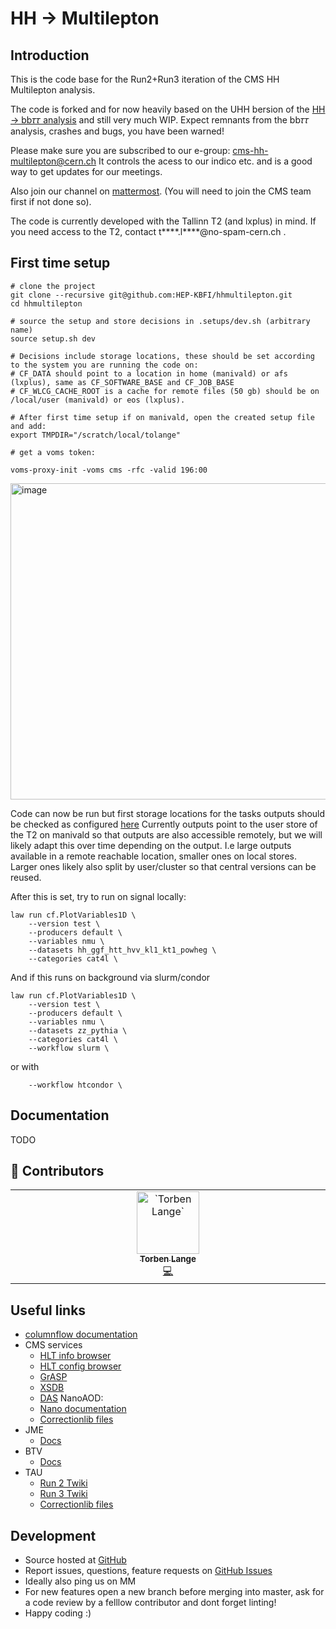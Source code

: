 # HH → Multilepton

## Introduction
This is the code base for the Run2+Run3 iteration of the CMS HH Multilepton analysis.

The code is forked and for now heavily based on the UHH bersion of the [HH → bb𝜏𝜏 analysis](https://github.com/uhh-cms/hh2bbtautau)
and still very much WIP. Expect remnants from the bb𝜏𝜏 analysis, crashes and bugs, you have been warned!

Please make sure you are subscribed to our e-group: cms-hh-multilepton@cern.ch
It controls the acess to our indico etc. and is a good way to get updates for our meetings.

Also join our channel on [mattermost](https://mattermost.web.cern.ch/cms-exp/channels/hh-multilepton-run3).
(You will need to join the CMS team first if not done so).

The code is currently developed with the Tallinn T2 (and lxplus) in mind.
If you need access to the T2, contact t\*\*\*\*.l\*\*\*\*@no-spam-cern.ch .

## First time setup

```shell
# clone the project
git clone --recursive git@github.com:HEP-KBFI/hhmultilepton.git
cd hhmultilepton

# source the setup and store decisions in .setups/dev.sh (arbitrary name)
source setup.sh dev

# Decisions include storage locations, these should be set according to the system you are running the code on:
# CF_DATA should point to a location in home (manivald) or afs (lxplus), same as CF_SOFTWARE_BASE and CF_JOB_BASE
# CF_WLCG_CACHE_ROOT is a cache for remote files (50 gb) should be on /local/user (manivald) or eos (lxplus).

# After first time setup if on manivald, open the created setup file and add:
export TMPDIR="/scratch/local/tolange"

# get a voms token:

voms-proxy-init -voms cms -rfc -valid 196:00
```

<img width="1336" height="506" alt="image" src="https://github.com/user-attachments/assets/29e6f810-e273-4b2e-9a80-02427e228298" />


Code can now be run but first storage locations for the tasks outputs should be checked as configured [here](https://github.com/HEP-KBFI/hhmultilepton/blob/master/law_outputs.cfg#L26-L90)
Currently outputs point to the user store of the T2 on manivald so that outputs are also accessible remotely, but we will likely adapt this over time depending on the output.
I.e large outputs available in a remote reachable location, smaller ones on local stores. Larger ones likely also split by user/cluster so that central versions can be reused.

After this is set, try to run on signal locally:

```shell
law run cf.PlotVariables1D \
    --version test \
    --producers default \
    --variables nmu \
    --datasets hh_ggf_htt_hvv_kl1_kt1_powheg \
    --categories cat4l \
```

And if this runs on background via slurm/condor

```shell
law run cf.PlotVariables1D \
    --version test \
    --producers default \
    --variables nmu \
    --datasets zz_pythia \
    --categories cat4l \
    --workflow slurm \
```

or with

```shell
    --workflow htcondor \
```

## Documentation
TODO

## 🙏 Contributors

<!-- ALL-CONTRIBUTORS-LIST:START - Do not remove or modify this section -->
<!-- prettier-ignore-start -->
<!-- markdownlint-disable -->
<table>
  <tbody>
    <tr>
      <td align="center" valign="top" width="14.28%"><a href="https://github.com/tolange"><img src="https://avatars.githubusercontent.com/u/11850680?s=96&v=4" width="100px;" alt="`Torben Lange`"/><br /><sub><b>Torben Lange</b></sub></a><br /><a href="https://github.com/HEP-KBFI/hhmultilepton/commits/master/?author=tolange" title="Code">💻</a> </td>
    </tr>
  </tbody>
</table>

<!-- markdownlint-restore -->
<!-- prettier-ignore-end -->

<!-- ALL-CONTRIBUTORS-LIST:END -->


## Useful links

- [columnflow documentation](https://columnflow.readthedocs.io/en/latest/index.html)
- CMS services
  - [HLT info browser](https://cmshltinfo.app.cern.ch/path/HLT_MediumChargedIsoPFTau180HighPtRelaxedIso_Trk50_eta2p1_v)
  - [HLT config browser](https://cmshltcfg.app.cern.ch/open?db=online&cfg=%2Fcdaq%2Fphysics%2FRun2018%2F2e34%2Fv2.1.5%2FHLT%2FV2)
  - [GrASP](https://cms-pdmv-prod.web.cern.ch/grasp/)
  - [XSDB](https://xsdb-temp.app.cern.ch)
  - [DAS](https://cmsweb.cern.ch/das)
NanoAOD:
  - [Nano documentation](https://gitlab.cern.ch/cms-nanoAOD/nanoaod-doc)
  - [Correctionlib files](https://gitlab.cern.ch/cms-nanoAOD/jsonpog-integration)
- JME
  - [Docs](https://cms-jerc.web.cern.ch)
- BTV
  - [Docs](https://btv-wiki.docs.cern.ch)
- TAU
  - [Run 2 Twiki](https://twiki.cern.ch/twiki/bin/viewauth/CMS/TauIDRecommendationForRun2)
  - [Run 3 Twiki](https://twiki.cern.ch/twiki/bin/viewauth/CMS/TauIDRecommendationForRun3)
  - [Correctionlib files](https://gitlab.cern.ch/cms-tau-pog/jsonpog-integration/-/tree/TauPOG_v2_deepTauV2p5/POG/TAU?ref_type=heads)

## Development

- Source hosted at [GitHub](https://github.com/HEP-KBFI/hhmultilepton)
- Report issues, questions, feature requests on [GitHub Issues](https://github.com/HEP-KBFI/hhmultilepton/issues)
- Ideally also ping us on MM
- For new features open a new branch before merging into master, ask for a code review by a felllow contributor and dont forget linting!
- Happy coding :)
